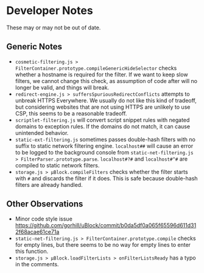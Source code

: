 # Developer Notes

These may or may not be out of date.

## Generic Notes

- `cosmetic-filtering.js > FilterContainer.prototype.compileGenericHideSelector`
  checks whether a hostname is required for the filter. If we want to keep slow
  filters, we cannot change this check, as assumption of code after will no
  longer be valid, and things will break.
- `redirect-engine.js > suffersSpuriousRedirectConflicts` attempts to unbreak
  HTTPS Everywhere. We usually do not like this kind of tradeoff, but
  considering websites that are not using HTTPS are unlikely to use CSP, this
  seems to be a reasonable tradeoff.
- `scriptlet-filtering.js` will convert script snippet rules with negated
  domains to exception rules. If the domains do not match, it can cause
  unintended behavior.
- `static-ext-filtering.js` sometimes passes double-hash filters with no suffix
  to static network filtering engine. `localhost##` will cause an error to be
  logged to the background console from
  `static-net-filtering.js > FilterParser.prototype.parse`. `localhost#?#` and
  `localhost#^#` are compiled to static network filters.
- `storage.js > µBlock.compileFilters` checks whether the filter starts with
  `#` and discards the filter if it does. This is safe because double-hash
  filters are already handled.

## Other Observations

- Minor code style issue
  https://github.com/gorhill/uBlock/commit/b0da5df0a065f65596d611d312f68acae61ce71a
- `static-net-filtering.js > FilterContainer.prototype.compile` checks for
  empty lines, but there seems to be no way for empty lines to enter this
  function.
- `storage.js > µBlock.loadFilterLists > onFilterListsReady` has a typo in
  the comments.
